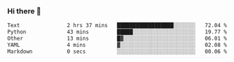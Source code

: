 ### Hi there 👋

<!--START_SECTION:waka-->

```txt
Text               2 hrs 37 mins   ██████████████████░░░░░░░   72.04 %
Python             43 mins         █████░░░░░░░░░░░░░░░░░░░░   19.77 %
Other              13 mins         █▓░░░░░░░░░░░░░░░░░░░░░░░   06.01 %
YAML               4 mins          ▓░░░░░░░░░░░░░░░░░░░░░░░░   02.08 %
Markdown           0 secs          ░░░░░░░░░░░░░░░░░░░░░░░░░   00.06 %
```

<!--END_SECTION:waka-->

<!--
**Jonas-VanHaeken/Jonas-VanHaeken** is a ✨ _special_ ✨ repository because its `README.md` (this file) appears on your GitHub profile.

Here are some ideas to get you started:

- 🔭 I’m currently working on ...
- 🌱 I’m currently learning ...
- 👯 I’m looking to collaborate on ...
- 🤔 I’m looking for help with ...
- 💬 Ask me about ...
- 📫 How to reach me: ...
- 😄 Pronouns: ...
- ⚡ Fun fact: ...
-->
